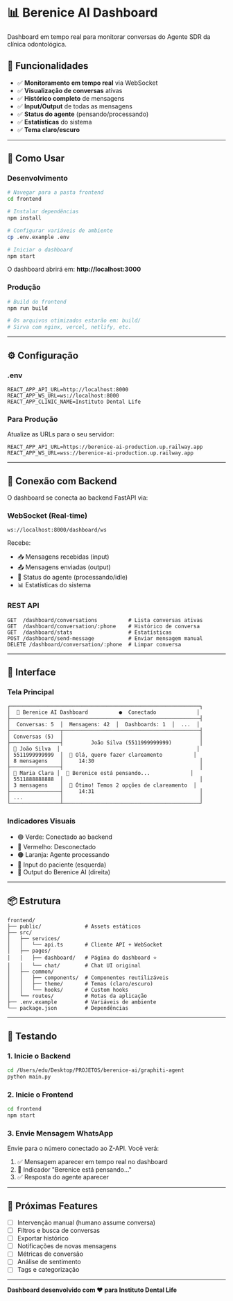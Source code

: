 # 📊 Berenice AI Dashboard

Dashboard em tempo real para monitorar conversas do Agente SDR da clínica odontológica.

## 🎯 Funcionalidades

- ✅ **Monitoramento em tempo real** via WebSocket
- ✅ **Visualização de conversas** ativas
- ✅ **Histórico completo** de mensagens
- ✅ **Input/Output** de todas as mensagens
- ✅ **Status do agente** (pensando/processando)
- ✅ **Estatísticas** do sistema
- ✅ **Tema claro/escuro**

---

## 🚀 Como Usar

### Desenvolvimento

```bash
# Navegar para a pasta frontend
cd frontend

# Instalar dependências
npm install

# Configurar variáveis de ambiente
cp .env.example .env

# Iniciar o dashboard
npm start
```

O dashboard abrirá em: **http://localhost:3000**

### Produção

```bash
# Build do frontend
npm run build

# Os arquivos otimizados estarão em: build/
# Sirva com nginx, vercel, netlify, etc.
```

---

## ⚙️ Configuração

### .env

```env
REACT_APP_API_URL=http://localhost:8000
REACT_APP_WS_URL=ws://localhost:8000
REACT_APP_CLINIC_NAME=Instituto Dental Life
```

### Para Produção

Atualize as URLs para o seu servidor:

```env
REACT_APP_API_URL=https://berenice-ai-production.up.railway.app
REACT_APP_WS_URL=wss://berenice-ai-production.up.railway.app
```

---

## 📡 Conexão com Backend

O dashboard se conecta ao backend FastAPI via:

### WebSocket (Real-time)
```
ws://localhost:8000/dashboard/ws
```

Recebe:
- 📥 Mensagens recebidas (input)
- 📤 Mensagens enviadas (output)
- 🤖 Status do agente (processando/idle)
- 📊 Estatísticas do sistema

### REST API

```
GET  /dashboard/conversations          # Lista conversas ativas
GET  /dashboard/conversation/:phone    # Histórico de conversa
GET  /dashboard/stats                  # Estatísticas
POST /dashboard/send-message           # Enviar mensagem manual
DELETE /dashboard/conversation/:phone  # Limpar conversa
```

---

## 🎨 Interface

### Tela Principal

```
┌─────────────────────────────────────────────────────────────┐
│  🦷 Berenice AI Dashboard          ●  Conectado             │
├─────────────────────────────────────────────────────────────┤
│  Conversas: 5  │  Mensagens: 42  │  Dashboards: 1  │  ...  │
├────────────────┬────────────────────────────────────────────┤
│ Conversas (5)  │                                            │
├────────────────┤         João Silva (5511999999999)         │
│ 👤 João Silva  │                                            │
│ 5511999999999  │  👤 Olá, quero fazer clareamento          │
│ 8 mensagens    │     14:30                                  │
├────────────────┤                                            │
│ 👤 Maria Clara │  🤖 Berenice está pensando...             │
│ 5511888888888  │                                            │
│ 3 mensagens    │  🤖 Ótimo! Temos 2 opções de clareamento  │
├────────────────┤     14:31                                  │
│ ...            │                                            │
└────────────────┴────────────────────────────────────────────┘
```

### Indicadores Visuais

- 🟢 Verde: Conectado ao backend
- 🔴 Vermelho: Desconectado
- 🟠 Laranja: Agente processando
- 👤 Input do paciente (esquerda)
- 🤖 Output do Berenice AI (direita)

---

## 📦 Estrutura

```
frontend/
├── public/              # Assets estáticos
├── src/
│   ├── services/
│   │   └── api.ts       # Cliente API + WebSocket
│   ├── pages/
│   │   ├── dashboard/   # Página do dashboard ⭐
│   │   └── chat/        # Chat UI original
│   ├── common/
│   │   ├── components/  # Componentes reutilizáveis
│   │   ├── theme/       # Temas (claro/escuro)
│   │   └── hooks/       # Custom hooks
│   └── routes/          # Rotas da aplicação
├── .env.example         # Variáveis de ambiente
└── package.json         # Dependências
```

---

## 🧪 Testando

### 1. Inicie o Backend

```bash
cd /Users/edu/Desktop/PROJETOS/berenice-ai/graphiti-agent
python main.py
```

### 2. Inicie o Frontend

```bash
cd frontend
npm start
```

### 3. Envie Mensagem WhatsApp

Envie para o número conectado ao Z-API. Você verá:

1. ✅ Mensagem aparecer em tempo real no dashboard
2. 🤖 Indicador "Berenice está pensando..."
3. ✅ Resposta do agente aparecer

---

## 🎯 Próximas Features

- [ ] Intervenção manual (humano assume conversa)
- [ ] Filtros e busca de conversas
- [ ] Exportar histórico
- [ ] Notificações de novas mensagens
- [ ] Métricas de conversão
- [ ] Análise de sentimento
- [ ] Tags e categorização

---

**Dashboard desenvolvido com ❤️ para Instituto Dental Life**
